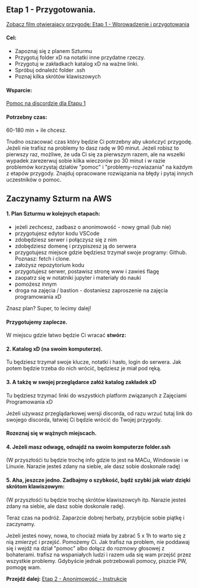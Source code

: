 ## Etap 1 - Przygotowania.

[Zobacz film otwierający przygodę: Etap 1 - Wprowadzenie i przygotowania](http://bityl.pl/yhIm9)


#### Cel:
- Zapoznaj się z planem Szturmu
- Przygotuj folder xD na notatki inne przydatne rzeczy.
- Przygotuj w zakładkach katalog xD na ważne linki.
- Spróbuj odnaleźć folder .ssh
- Poznaj kilka skrótów klawiszowych

#### Wsparcie:
[Pomoc na discordzie dla Etapu 1](https://discord.gg/dEyZ5S7pzM)

#### Potrzebny czas: 
60-180 min + ile chcesz.

Trudno oszacować czas który będzie Ci potrzebny aby ukończyć przygodę. Jeżeli nie trafisz na problemy to dasz radę w 90 minut. Jeżeli robisz to pierwszy raz, możliwe, że uda Ci się za pierwszym razem, ale na wszelki wypadek zarezerwuj sobie kilka wieczorów po 30 minut i w razie problemów korzystaj działów "pomoc" i "problemy-rozwiazania" na każdym z etapów przygody. Znajduj opracowane rozwiązania na błędy i pytaj innych uczestników o pomoc.


## Zaczynamy Szturm na AWS 

#### 1. Plan Szturmu w kolejnych etapach:
- jeżeli zechcesz, zadbasz o anonimowość - nowy gmail (lub nie)
- przygotujesz edytor kodu VSCode
- zdobędziesz serwer i połączysz się z nim 
- zdobędziesz domenę i przypiszesz ją do serwera
- przygotujesz miejsce gdzie będziesz trzymał swoje programy: Github. Poznasz: fetch i clone.
- założysz repozytorium kodu
- przygotujesz serwer, postawisz stronę www i zawieś flagę
- zaopatrz się w notatniki jupyter i materiały do nauki
- pomożesz innym
- droga na zajęcia / bastion - dostaniesz zaproszenie na zajęcia programowania xD 

Znasz plan? Super, to lecimy dalej!

#### Przygotujemy zaplecze.

W miejscu gdzie łatwo będzie Ci wracać **stwórz:**

#### 2. Katalog xD (na swoim komputerze).
Tu będziesz trzymał swoje klucze, notatki i hasło, login do serwera. Jak potem będzie trzeba do nich wrócić, będziesz je miał pod ręką.

#### 3. A takżę w swojej przeglądarce załóż katalog zakładek xD
Tu będziesz trzymać linki do wszystkich platform związanych z Zajęciami Programowania xD 

Jeżeli używasz przeglądarkowej wersji discorda, od razu wrzuć tutaj link do swojego discorda, łatwiej Ci będzie wrócić do Twojej przygody.

#### Rozeznaj się w wążnych miejscach.

#### 4. Jeżeli masz odwagę, odnajdź na swoim komputerze folder.ssh
(W przyszłośći tu będzie trochę info gdzie to jest na MACu, Windowsie i w Linuxie. Narazie jesteś zdany na siebie, ale dasz sobie doskonale radę)

#### 5. Aha, jeszcze jedno. Zadbajmy o szybkość, bądź szybki jak wiatr dzięki skrótom klawiszowym:
(W przyszłośći tu będzie trochę skrótów klawiszowcyh itp. Narazie jesteś zdany na siebie, ale dasz sobie doskonale radę).



Teraz czas na podróż. Zaparzcie dobrej herbaty, przybijcie sobie piątkę i zaczynamy. 


Jeżeli jesteś nowy, nowa, to chociaż miała by zabrać 5 x 1h to warto się z nią zmierzyć i przejść. Pomożemy Ci. 
Jak trafisz na problem,  nie poddawaj się i wejdź na dział "pomoc" albo dołącz do rozmowy głosowej z 
bohaterami. trafisz na wspaniałych ludzi i razem uda się wam przejść przez wszystkie problemy. 
Gdybyście jednak potrzebowali pomocy, piszcie PW, pomogę wam.




**Przejdź dalej:** [Etap 2 - Anonimowość - Instrukcje](http://bityl.pl/irUcO)

